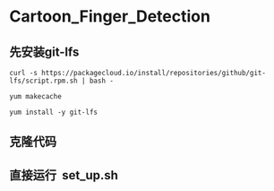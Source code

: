 # Cartoon_Finger_Detection

## 先安装git-lfs
```shell
curl -s https://packagecloud.io/install/repositories/github/git-lfs/script.rpm.sh | bash -

yum makecache

yum install -y git-lfs
```

## 克隆代码

## 直接运行  set_up.sh
